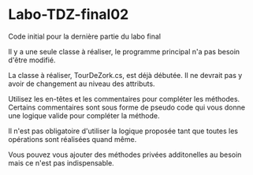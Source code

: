 # Labo-TDZ-final02
Code initial pour la dernière partie du labo final

Il y a une seule classe à réaliser, le programme principal n'a pas besoin d'être modifié.

La classe à réaliser, TourDeZork.cs, est déjà débutée. Il ne devrait pas y avoir de changement au niveau des attributs.

Utilisez les en-têtes et les commentaires pour compléter les méthodes. Certains commentaires sont sous forme de pseudo code qui vous donne une logique valide pour compléter la méthode. 

Il n'est pas obligatoire d'utiliser la logique proposée tant que toutes les opérations sont réalisées quand même. 

Vous pouvez vous ajouter des méthodes privées additonelles au besoin mais ce n'est pas indispensable.
